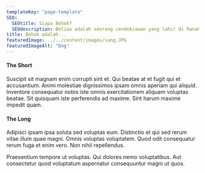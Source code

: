 ```yaml
---
templateKey: "page-template"
SEO:
  SEOtitle: Siapa Bohok?
  SEOdescription: Beliau adalah seorang cendekiawan yang lahir di Ranah Minang, mengenyam pendidikan di ITB Bandung, dan kini tengah berusaha untuk memperbaiki bangsa.
title: Bohok adalah...
featuredImage: ../../content/images/sang.JPG
featuredImageAlt: "Dog"
---
```


#### The Short

Suscipit sit magnam enim corrupti sint et. Qui beatae at et fugit qui et accusantium. Animi molestiae dignissimos ipsam omnis aperiam qui aliquid. Inventore consequatur nobis iste omnis exercitationem aliquam voluptas beatae. Sit quisquam iste perferendis ad maxime. Sint harum maxime impedit quam.

#### The Long

Adipisci ipsam ipsa soluta sed voluptas eum. Distinctio et qui sed rerum vitae illum quae magni. Omnis voluptas voluptatem. Quod odit consequatur rerum fuga et enim vero. Non nihil repellendus.

Praesentium tempore ut voluptas. Qui dolores nemo voluptatibus. Aut consectetur quod voluptatum aspernatur consequuntur magni ut quos.

